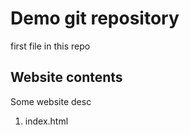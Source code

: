 # Demo git repository

first file in this repo

## Website contents

Some website desc
1. index.html